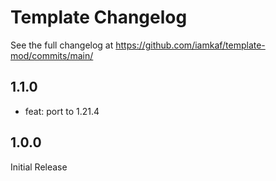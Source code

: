 # Template Changelog

See the full changelog at https://github.com/iamkaf/template-mod/commits/main/

## 1.1.0

- feat: port to 1.21.4

## 1.0.0

Initial Release
